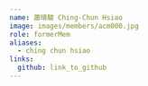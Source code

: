 ```yaml
---
name: 蕭晴駿 Ching-Chun Hsiao 
image: images/members/acm000.jpg 
role: formerMem
aliases:
  - ching chun hsiao
links:
  github: link_to_github 
---
```

